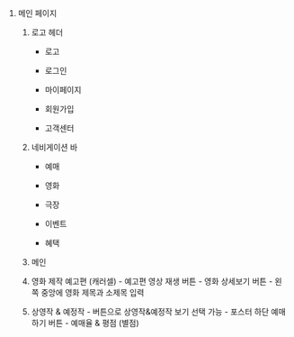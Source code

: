 1. 메인 페이지

   1. 로고 헤더

      - 로고

      - 로그인

      - 마이페이지

      - 회원가입

      - 고객센터

        

   2. 네비게이션 바

      - 예매

      - 영화

      - 극장

      - 이벤트

      - 혜택

      

   3.  메인

      1.  영화 제작 예고편 (캐러셀)
         - 예고편 영상 재생 버튼
         - 영화 상세보기 버튼
         - 왼쪽 중앙에 영화 제목과 소제목 입력
      2.  상영작 & 예정작
         - 버튼으로 상영작&예정작 보기 선택 가능
         - 포스터 하단 예매하기 버튼
         - 예매율 & 평점 (별점) 
